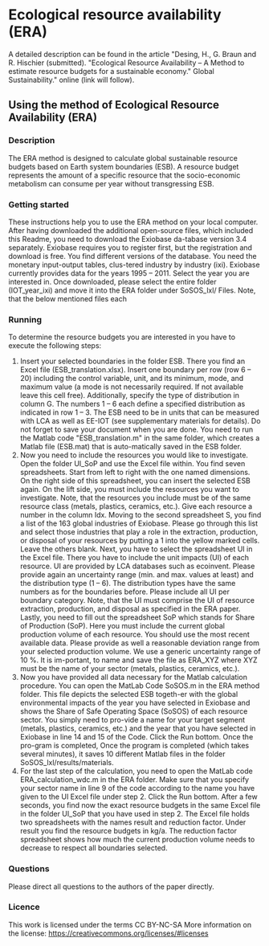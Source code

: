# Ecological resource availability (ERA)

A detailed description can be found in the article "Desing, H., G. Braun and R. Hischier (submitted). "Ecological Resource Availability – A Method to estimate resource budgets for a sustainable economy." Global Sustainability." online (link will follow).

## Using the method of Ecological Resource Availability (ERA)

### Description
The ERA method is designed to calculate global sustainable resource budgets based on Earth system boundaries (ESB). A resource budget represents the amount of a specific resource that the socio-economic metabolism can consume per year without transgressing ESB. 

### Getting started
These instructions help you to use the ERA method on your local computer. After having downloaded the additional open-source files, which included this Readme, you need to download the Exiobase da-tabase version 3.4 separately. Exiobase requires you to register first, but the registration and download is free. You find different versions of the database. You need the monetary input-output tables, clus-tered industry by industry (ixi). Exiobase currently provides data for the years 1995 – 2011. Select the year you are interested in. Once downloaded, please select the entire folder (IOT_year_ixi) and move it into the ERA folder under SoSOS_lxl/ Files. Note, that the below mentioned files each 

### Running
To determine the resource budgets you are interested in you have to execute the following steps:
1.	Insert your selected boundaries in the folder ESB. There you find an Excel file (ESB_translation.xlsx). Insert one boundary per row (row 6 – 20) including the control variable, unit, and its minimum, mode, and maximum value (a mode is not necessarily required. If not available leave this cell free). Additionally, specify the type of distribution in column G. The numbers 1 – 6 each define a specified distribution as indicated in row 1 – 3. The ESB need to be in units that can be measured with LCA as well as EE-IOT (see supplementary materials for details). Do not forget to save your document when you are done. You need to run the Matlab code "ESB_translation.m" in the same folder, which creates a Matlab file (ESB.mat) that is auto-matically saved in the ESB folder.
2.	Now you need to include the resources you would like to investigate. Open the folder UI_SoP and use the Excel file within. You find seven spreadsheets. Start from left to right with the one named dimensions. On the right side of this spreadsheet, you can insert the selected ESB again. On the lift side, you must include the resources you want to investigate. Note, that the resources you include must be of the same resource class (metals, plastics, ceramics, etc.). Give each resource a number in the column Idx. Moving to the second spreadsheet S, you find a list of the 163 global industries of Exiobase. Please go through this list and select those industries that play a role in the extraction, production, or disposal of your resources by putting a 1 into the yellow marked cells. Leave the others blank. Next, you have to select the spreadsheet UI in the Excel file. There you have to include the unit impacts (UI) of each resource. UI are provided by LCA databases such as ecoinvent. Please provide again an uncertainty range (min. and max. values at least) and the distribution type (1 – 6). The distribution types have the same numbers as for the boundaries before. Please include all UI per boundary category. Note, that the UI must comprise the UI of resource extraction, production, and disposal as specified in the ERA paper. Lastly, you need to fill out the spreadsheet SoP which stands for Share of Production (SoP). Here you must include the current global production volume of each resource. You should use the most recent available data. Please provide as well a reasonable deviation range from your selected production volume. We use a generic uncertainty range of 10 %. It is im-portant, to name and save the file as ERA_XYZ where XYZ must be the name of your sector (metals, plastics, ceramics, etc.).
3.	Now you have provided all data necessary for the Matlab calculation procedure. You can open the MatLab Code SoSOS.m in the ERA method folder. This file depicts the selected ESB togeth-er with the global environmental impacts of the year you have selected in Exiobase and shows the Share of Safe Operating Space (SoSOS) of each resource sector. You simply need to pro-vide a name for your target segment (metals, plastics, ceramics, etc.) and the year that you have selected in Exiobase in line 14 and 15 of the Code. Click the Run bottom. Once the pro-gram is completed, Once the program is completed (which takes several minutes), it saves 10 different Matlab files in the folder SoSOS_lxl/results/materials.
4.	For the last step of the calculation, you need to open the MatLab code ERA_calculation_wdc.m in the ERA folder. Make sure that you specify your sector name in line 9 of the code according to the name you have given to the UI Excel file under step 2. Click the Run bottom. After a few seconds, you find now the exact resource budgets in the same Excel file in the folder UI_SoP that you have used in step 2. The Excel file holds two spreadsheets with the names result and reduction factor. Under result you find the resource budgets in kg/a. The reduction factor spreadsheet shows how much the current production volume needs to decrease to respect all boundaries selected. 

### Questions
Please direct all questions to the authors of the paper directly. 

### Licence
This work is licensed under the terms CC BY-NC-SA More information on the license: https://creativecommons.org/licenses/#licenses

